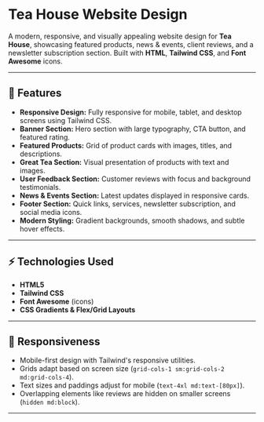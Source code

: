 # Tea House Website Design

A modern, responsive, and visually appealing website design for **Tea House**, showcasing featured products, news & events, client reviews, and a newsletter subscription section. Built with **HTML**, **Tailwind CSS**, and **Font Awesome** icons.

---

## 🌟 Features

- **Responsive Design:** Fully responsive for mobile, tablet, and desktop screens using Tailwind CSS.
- **Banner Section:** Hero section with large typography, CTA button, and featured rating.
- **Featured Products:** Grid of product cards with images, titles, and descriptions.
- **Great Tea Section:** Visual presentation of products with text and images.
- **User Feedback Section:** Customer reviews with focus and background testimonials.
- **News & Events Section:** Latest updates displayed in responsive cards.
- **Footer Section:** Quick links, services, newsletter subscription, and social media icons.
- **Modern Styling:** Gradient backgrounds, smooth shadows, and subtle hover effects.

---

## ⚡ Technologies Used

- **HTML5**
- **Tailwind CSS**
- **Font Awesome** (icons)
- **CSS Gradients & Flex/Grid Layouts**

---

## 📱 Responsiveness

- Mobile-first design with Tailwind's responsive utilities.
- Grids adapt based on screen size (`grid-cols-1 sm:grid-cols-2 md:grid-cols-4`).
- Text sizes and paddings adjust for mobile (`text-4xl md:text-[80px]`).
- Overlapping elements like reviews are hidden on smaller screens (`hidden md:block`).

---


